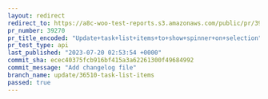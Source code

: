 ```yaml
---
layout: redirect
redirect_to: https://a8c-woo-test-reports.s3.amazonaws.com/public/pr/39270/api/index.html
pr_number: 39270
pr_title_encoded: "Update+task+list+items+to+show+spinner+on+selection"
pr_test_type: api
last_published: "2023-07-20 02:53:54 +0000"
commit_sha: ecec40375fcb916bf415a3a62261300f49684992
commit_message: "Add changelog file"
branch_name: update/36510-task-list-items
passed: true
---
```

